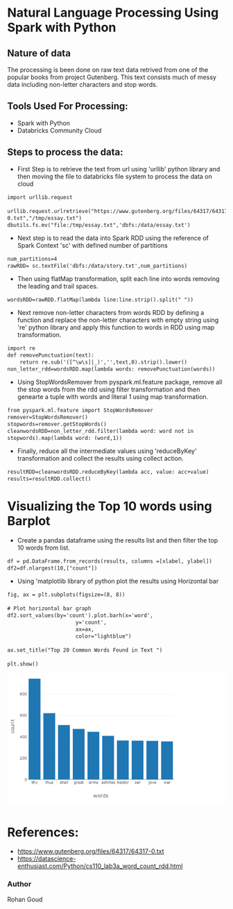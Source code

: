 # Natural Language Processing Using Spark with Python

## Nature of data
The processing is been done on raw text data retrived from one of the popular books from project Gutenberg. This text consists much of messy data including non-letter characters and stop words.

## Tools Used For Processing:
* Spark with Python
* Databricks Community Cloud 
 
 ## Steps to process the data:
- First Step is to retrieve the text from url using 'urllib' python library and then moving the file to databricks file system to process the data on cloud
 ``` 
 import urllib.request

urllib.request.urlretrieve("https://www.gutenberg.org/files/64317/64317-0.txt","/tmp/essay.txt")
dbutils.fs.mv("file:/tmp/essay.txt",'dbfs:/data/essay.txt')
 ```
 
- Next step is to read the data into Spark RDD using the reference of Spark Context 'sc' with defined number of partitions
``` 
num_partitions=4
rawRDD= sc.textFile('dbfs:/data/story.txt',num_partitions)
```
- Then using flatMap transformation, split each line into words removing the leading and trail spaces.
```
wordsRDD=rawRDD.flatMap(lambda line:line.strip().split(" "))
```
- Next remove non-letter characters from words RDD by defining a function and replace the non-letter characters with empty string using 're' python library and apply this function to words in RDD using map transformation.
```
import re
def removePunctuation(text):
    return re.sub('([^\w\s]|_)','',text,0).strip().lower()
non_letter_rdd=wordsRDD.map(lambda words: removePunctuation(words))
```
- Using StopWordsRemover from pyspark.ml.feature package, remove all the stop words from the rdd using filter transformation and then genearte a tuple with words and literal 1 using map transformation.
```
from pyspark.ml.feature import StopWordsRemover
remover=StopWordsRemover()
stopwords=remover.getStopWords()
cleanwordsRDD=non_letter_rdd.filter(lambda word: word not in stopwords).map(lambda word: (word,1))
```
- Finally, reduce all the intermediate values using 'reduceByKey' transformation and collect the results using collect action.
```
resultRDD=cleanwordsRDD.reduceByKey(lambda acc, value: acc+value)
results=resultRDD.collect()
```
# Visualizing the Top 10 words using Barplot

- Create a pandas dataframe using the results list and then filter the top 10 words from list.
```
df = pd.DataFrame.from_records(results, columns =[xlabel, ylabel])
df2=df.nlargest(10,["count"])
```
- Using 'matplotlib library of python plot the results using Horizontal bar  
```
fig, ax = plt.subplots(figsize=(8, 8))

# Plot horizontal bar graph
df2.sort_values(by='count').plot.barh(x='word',
                      y='count',
                      ax=ax,
                      color="lightblue")

ax.set_title("Top 20 Common Words Found in Text ")

plt.show()
```

![](https://github.com/rohan6471/spark-nlp-project/blob/main/finalimg.PNG)

# References:

- https://www.gutenberg.org/files/64317/64317-0.txt
- https://datascience-enthusiast.com/Python/cs110_lab3a_word_count_rdd.html

### Author 
   Rohan Goud
